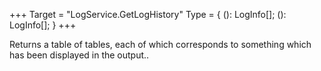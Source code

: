 +++
Target = "LogService.GetLogHistory"
Type = { (): LogInfo[]; (): LogInfo[]; }
+++

Returns a table of tables, each of which corresponds to something which has been displayed in the output..